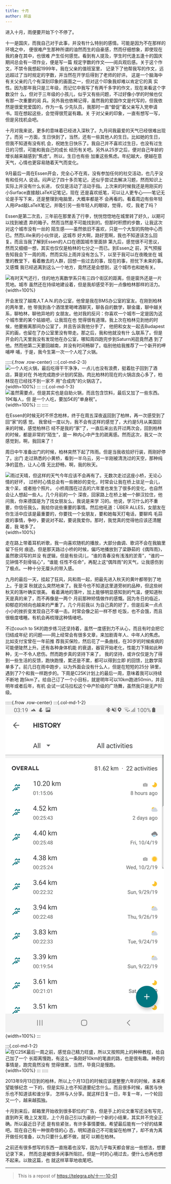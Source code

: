 ```yaml
---
title: 十月 
author: 郝运
---
```


进入十月，雨便要开始下个不停了。

十一是国庆，而我自己对于此事，并没有什么特别的感情。可能是因为不在那样的环境之中，
便很难产生那种所谓的油然而生的自豪感，然而仔细想象，即使现在我的身在其中，也很难
产生任何感觉。看到有人提及，学生时代逢五逢十的国庆期间总会有一项作业，便是写一篇
规定字数的作文——阅兵观后感。关于这个作文，不禁令我想起1999年，我在父亲的值班室里，
记录下了他帮我写的作文，远远超过了当时规定的字数，并当然在开学后得到了老师的好评。
这是一个脑海中有关父亲的几个有深刻印象的画面之一，但对这个印象我却难以肯定它的真
实性。因为那年我只是三年级，而记忆中我写了有两千多字的作文，现在来看这个字数没什
么，但对于三年级的小孩儿，似乎又有些问题，不过好像小学的时候也仅有那一次重要的阅
兵。另外我也依稀记得，虽然我的爱国作文是代写的，但我依然是很爱党爱国的，作为一名
少先队员，我那时一直“督促”着父亲写入党申请书。现在想起这些，会觉得很荒诞有趣。关
于对父亲的印象，一直有想写一写，但是另找机会吧。

十月对我来说，更多的意味着已经进入深秋了。九月间我最爱的天气已经很难出现了。而另
一方面，生日快到了，当然，还有一些其他人的生日。比如她的生日，但我不知道有没有机
会，祝她生日快乐了。我自己并不喜欢过生日，也没有过生日的习惯，可能和我自己的成长
经历有关吧。另外从25岁之后，便对自己年龄的增长越来越感到“焦虑”。所以，生日也有些
加重这些焦虑。年纪越大，便越在意天气，心情也更容易随着天气而变化。

<!--more-->

9月最后一周在Essen开会，完全心不在焉，没有参加任何的社交活动，也几乎没有和任何人
说话。闷声记了四十多页笔记，还似乎尝试去解决习题，然而知识上实际上并没有什么长进，
仅仅是活动了活动手指。上次来的时候我还是用刚买的小Surface直接敲LaTeX记笔记，现在
还是喜欢纸笔，可以让人更专心——笔记无论是手写下来，还是整理到电脑里，大概率都是不
会再看的。看着周边有些年轻人用iPad敲LaTeX笔记，并吸引另一些年轻人的眼球，觉得，
哎，我老了吗？

Essen是第二次去，三年前在那里丢了行李，恍恍惚惚地在城里转了好久，以期可以找到被遗
弃的箱子。然而当然是不可能找到的。但那时积攒的步数，让我这次对这个城市没有一丝的
陌生感——虽然依旧不喜欢，只是一个大型的购物中心而已。然而Lille来的小伙伴说，这城市
好大啊，路好宽啊，我也不知道该怎么回复。而且当我了解到Essen的人口在德国城市里面排
第九后，感觉很不可思议，然而又细细一想，其实也仅仅是柏林的七分之一而已。到Essen之
前，天气预报告知我会下一周的雨，然而实际上雨并没有怎么下，以至于我可以在夜晚坐在
城里的教堂下，看着散去的人群，回想一些过去的事，现在的事，担忧下未来的事。又感慨
我已经逃离到这么一个地方，竟然还是会想到，这个城市也和她有关。

![有时天气还行，住的地方离数学系只有三四个街区的距离，但是窗外还是一片荒地。城市
虽然还在持续地建设着，但是我却感受不到一点像柏林那样的活力。](/images/posts/2019-10-06-01.jpg){width=100%}

开会发现了越南人T.A.N.的办公室，他曾是我在BMS办公室的室友。在刚到柏林的两年里，他
带我到各个酒馆里喝啤酒聊天，聊各自的数学，聊金庸，聊中越关系，聊柏林，聊他异地的
女朋友。他对我的反问：你喜欢一个城市一定是因为这个城市里的某个姑娘吧，让我现在也
觉得很有道理。我上次在柏林见到他的时候，他要搬离那间办公室了，并且告诉我他分手了，
他把和女友一起去Budapest买的画，也留在了办公室里没有带走。那之后，我和他就没有什
么联系了。但是开会的几天里我没有发现他在办公室，哪知周四跑完步到Saturn闲逛竟然遇
到了他。然而他第二天要回越南，并没有时间畅聊了。临别他给我推荐了一个新开的呷哺呷
哺，于是，我今生第一次一个人吃了火锅。


:::::{.frow .row-center}
:::{.col-md-2-3}
![一个人吃火锅，最后吃得干干净净，一点儿也没有浪费，挺着肚子回到了酒店，算是对在
外地完成跑步计划的奖励。肉比柏林的现在的火锅店良心多了，柏林现在已经找不到一家不
用"合成肉"的火锅店了。](/images/posts/2019-10-06-02.jpg){width=100%}
:::
:::{.col-md-1-3}
![虽然需要点，但是其实也是自助火锅，而且包含饮料，最后又加了一些东西。19€每人，但
是一个人吃，要加5€的"单身税"。](/images/posts/2019-10-06-03.jpg){width=100%}
:::
:::::

在Essen的时候无时不怀念柏林，终于在周五深夜返回到了柏林，再一次感受到了回“家”的感
觉。 我曾经一度以为，我不会有这样的感觉了，大约是5月从美国回来的时候，感觉柏林已
经不是我的“家”了，一直后来出去开过两次会，回到柏林的时候，都是非常的“陌生”，是一
种内心中产生的疏离感。然而这次，我又一次感觉到，啊，我回来了！

周日中午准备出门的时候，柏林突然下起了阵雨。但是当我收拾好行装，雨刚好停了。出门
走过熟悉的小黄桥，看到一半乌云，另一半刚被清洗过的天空，那种纯净的蓝色，让人心情
无比舒畅，啊，我的秋天。

![雨过天晴，但这样的天气今年应该不会再有了。无数次走过这座小桥，无论心情的好坏，
过桥时心情总会有一些微妙的变化，时常会让我在桥上驻足一会儿，发个呆，或者拍个照片。
小桥周围在过去的六年里也发生了很多的变化，也自然会让人想起一些人。几个月前的一个
深夜，回家路上在桥上被一个醉汉拉住，他问我，你来德国是为了找女朋友么，我说是来学
习的。他说，学习什么的不重要，你信任我么，我给你说些重要的事情。然后他吼道：ÜBER
ALLES，女朋友在你生活中应该是最重要的，你要找一个女朋友，要和她每天打电话，要聊鸡
毛蒜皮的事情，争吵，要说对不起，要说我爱你。那时，我觉真的觉得他应该还清醒着，我
喝多了。](/images/posts/2019-10-06-04.jpg){width=100%}

走在路上带着耳机听歌，我一向喜欢随机的播放，大部分曲调、歌词不会在我脑里留下任何
痕迹。但是那天路过小桥的时候，偏巧地播放到了梁静茹的《偶阵雨》，虽然歌词写的并没
有逻辑，但是有些词儿，“谁的青春没有浅浅的淤青”，“谁的一见钟情不刻骨铭心”，“谁能
任性不任命”，再配上这“偶阵雨”的天气，让我感伤到了极点。一种十分无厘头的带入感。

九月的最后一天，挂起了狂风，风和雨一起，把最先进入秋天的黄叶都带到了地上。于是深
秋就这么突然地来了。我至今也不知道这里道旁树的品种，但这些树秋天的落叶确实很美。
看着满地的落叶，加上能够明显感知到的气温，便知道秋天是真的来了，而不再像是一两个
月前那种矫情做作的感慨。因为冬日的临近，抑郁症的倾向也越来约严重了。几个月前我以
为自己真的好了，但是后来一点点小小的挫折变发现自己不堪一击。时常会像之前一样不想
吃饭，也不会饿，而且很极度嗜睡。有机会再梳理这种情绪吧。

不过couch to 5K的跑步练习还坚持着，虽然一度感到力不从心，而且有时会把它归结成年纪
的问题——网上经常会有很多文章，来加剧青年人、中年人的焦虑。比如支付宝曾在一年前推
荐我买保险，然后花了一条曲线，在30岁的时候疾病的可能便陡然上升。还有各种身体机能
的衰退，器官开始老化，性能力下降如此种种，无一不令人悲伤。然而跑步真的坚持下来了，
我的坚持，或许仅仅是为了得到一些生活的反馈，跑快跑慢，累还是不累，都可以得到立即
的回馈，比数学简单多了。前几日在雨中跑步，以为外面会没有什么人，但是在短短的25分
钟里，遇到了7个和我一样跑步的。下周是C25K计划上的最后一周，意味着我可以持续不断地
跑5km了。给自己订了一个小目标，就是明年可以10km跑进50min，并且明年或者后年，有机
会试一试马拉松这个中产阶级的广场舞，虽然我只是无产阶级。

:::::{.frow .row-center}
:::{.col-md-1-2}
![按着既定的计划，每次都能看到一些进步，可能能给郁闷的生活增加一些欣慰吧。](/images/posts/2019-10-06-05.jpg){width=100%}
:::

:::{.col-md-1-2}
![在C25K最后一周之前，感觉自己精力旺盛，所以又按照网上的种种教程，给自己加了一个
长距离慢跑，有这么一条刚好10km的笔直的路，也是很有趣。神奇的事情是，跑完竟然没有
觉得很累，当然，毕竟只是慢跑。](/images/posts/2019-10-06-06.jpg){width=100%}
:::
:::::

2013年9月13日到的柏林，所以上个月13日的时候应该是整整六年的时候，本来希望能够纪念
一下的，但是实际上也不知道要纪念什么。而且很多时候，痛苦与快乐也不知道该和谁分享，
怎样与人分享。就这样日复一日，年复一年，一个轮回又一个，越来越孤独。

十月到来后，邮箱里开始收到很多职位的广告，但是手上的论文重写还没有写完，直到昨天
晚上又发现，上个月自己引以为豪的一个新的小结果，其实并不完全正确。所以最近日子还
是有些紧张，有许多事情要做。希望最后能有一个好的结果吧。现在自己有一种很奇怪的心
态，明知道自己不可能留在柏林了，却不肯为离开做任何准备，以为只要什么都不做，就可
以赖在柏林。

之前还有很多想写的东西一直拖着也没写，因为几乎每天都会冒出一些想法，想要记录下来，
然而总是被很多闲事所阻拦。但是一时的心境过去，便什么也再也想不起来。以致这篇，也
就这样草草地收尾吧。

- - - - -

> This is a repost of <https://telegra.ph/十一-10-01>

